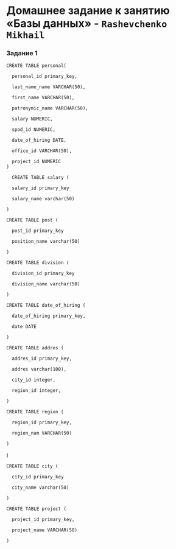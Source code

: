 # Домашнее задание к занятию «Базы данных» - `Rashevchenko Mikhail`

### Задание 1

```
CREATE TABLE personal(

  personal_id primary_key,

  last_name_name VARCHAR(50),

  first_name VARCHAR(50),

  patronymic_name VARCHAR(50),

  salary NUMERIC,

  spod_id NUMERIC,

  date_of_hiring DATE,

  office_id VARCHAR(50),

  project_id NUMERIC
)
```

```
  CREATE TABLE salary (

  salary_id primary_key

  salary_name varchar(50)

)
```

```
CREATE TABLE post (

  post_id primary_key

  position_name varchar(50)

)
```

```
CREATE TABLE division (

  division_id primary_key

  division_name varchar(50)

)
```

```
CREATE TABLE date_of_hiring (

  date_of_hiring primary_key,

  date DATE

)
```

```
CREATE TABLE addres (

  addres_id primary_key,

  addres varchar(100),

  city_id integer,
  
  region_id integer,
  
)
```

```
CREATE TABLE region (

  region_id primary_key,

  region_nam VARCHAR(50)

)
```

)
```
CREATE TABLE city (

  city_id primary_key

  city_name varchar(50)

)
```

```
CREATE TABLE project (

  project_id primary_key,

  project_name VARCHAR(50)

)
```



